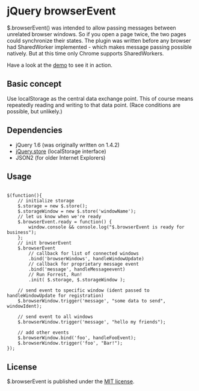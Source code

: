 # jQuery browserEvent #

$.browserEvent() was intended to allow passing messages between unrelated browser windows. 
So if you open a page twice, the two pages could synchronize their states. 
The plugin was written before any browser had SharedWorker implemented - which makes message passing possible natively.
But at this time only Chrome supports SharedWorkers.

Have a look at the [demo](http://medialize.github.com/jquery-browserEvent) to see it in action.

## Basic concept ##

Use localStorage as the central data exchange point. 
This of course means repeatedly reading and writing to that data point.
(Race conditions are possible, but unlikely.)

## Dependencies ##

* jQuery 1.6 (was originally written on 1.4.2)
* [jQuery.store](https://github.com/medialize/jQuery-store) (localStorage interface)
* JSON2 (for older Internet Explorers)

## Usage ##

<pre><code>
$(function(){
	// initialize storage
	$.storage = new $.store();
	$.storageWindow = new $.store('windowName');
	// let us know when we're ready
	$.browserEvent.ready = function() {
		window.console && console.log("$.browserEvent is ready for business");
	};
	// init browserEvent
	$.browserEvent
		// callback for list of connected windows
		.bind('browserWindows', handleWindowUpdate)
		// callback for proprietary message event
		.bind('message', handleMessageevent)
		// Run Forrest, Run!
		.init( $.storage, $.storageWindow );
	
	// send event to specific window (ident passed to handleWindowUpdate for registration)
	$.browserWindow.trigger('message', "some data to send", windowIdent);
	
	// send event to all windows
	$.browserWindow.trigger('message', "hello my friends");
	
	// add other events
	$.browserWindow.bind('foo', handleFooEvent);
	$.browserWindow.trigger('foo', "Bar!");
});
</code></pre>

## License ##

$.browserEvent is published under the [MIT license](http://www.opensource.org/licenses/mit-license.php).